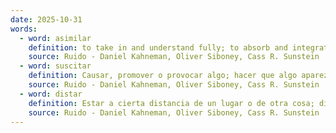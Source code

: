 ```yaml
---
date: 2025-10-31
words:
  - word: asimilar
    definition: to take in and understand fully; to absorb and integrate.
    source: Ruido - Daniel Kahneman, Oliver Siboney, Cass R. Sunstein 
  - word: suscitar
    definition: Causar, promover o provocar algo; hacer que algo aparezca o surja.
    source: Ruido - Daniel Kahneman, Oliver Siboney, Cass R. Sunstein 
  - word: distar
    definition: Estar a cierta distancia de un lugar o de otra cosa; diferir o ser muy distinto de algo.
    source: Ruido - Daniel Kahneman, Oliver Siboney, Cass R. Sunstein 
---
```

